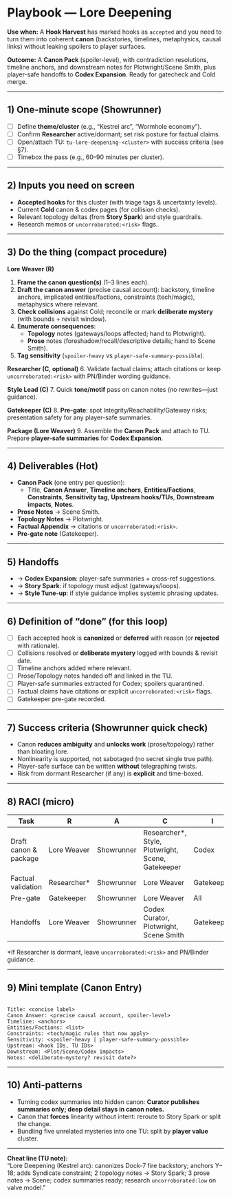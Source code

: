 # Playbook — Lore Deepening

**Use when:** A **Hook Harvest** has marked hooks as `accepted` and you need to turn them into coherent **canon** (backstories, timelines, metaphysics, causal links) without leaking spoilers to player surfaces.

**Outcome:** A **Canon Pack** (spoiler-level), with contradiction resolutions, timeline anchors, and downstream notes for Plotwright/Scene Smith, plus player-safe handoffs to **Codex Expansion**. Ready for gatecheck and Cold merge.

---

## 1) One-minute scope (Showrunner)

- [ ] Define **theme/cluster** (e.g., “Kestrel arc”, “Wormhole economy”).  
- [ ] Confirm **Researcher** active/dormant; set risk posture for factual claims.  
- [ ] Open/attach TU: `tu-lore-deepening-<cluster>` with success criteria (see §7).  
- [ ] Timebox the pass (e.g., 60–90 minutes per cluster).

---

## 2) Inputs you need on screen

- **Accepted hooks** for this cluster (with triage tags & uncertainty levels).  
- Current **Cold** canon & codex pages (for collision checks).  
- Relevant topology deltas (from **Story Spark**) and style guardrails.  
- Research memos or `uncorroborated:<risk>` flags.

---

## 3) Do the thing (compact procedure)

**Lore Weaver (R)**

1. **Frame the canon question(s)** (1–3 lines each).  
2. **Draft the canon answer** (precise causal account): backstory, timeline anchors, implicated entities/factions, constraints (tech/magic), metaphysics where relevant.  
3. **Check collisions** against Cold; reconcile or mark **deliberate mystery** (with bounds + revisit window).  
4. **Enumerate consequences**:  
   - **Topology** notes (gateways/loops affected; hand to Plotwright).  
   - **Prose** notes (foreshadow/recall/descriptive details; hand to Scene Smith).  
5. **Tag sensitivity** (`spoiler-heavy` vs `player-safe-summary-possible`).

**Researcher (C, optional)**
6. Validate factual claims; attach citations or keep `uncorroborated:<risk>` with PN/Binder wording guidance.

**Style Lead (C)**
7. Quick **tone/motif** pass on canon notes (no rewrites—just guidance).

**Gatekeeper (C)**
8. **Pre-gate**: spot Integrity/Reachability/Gateway risks; presentation safety for any player-safe summaries.

**Package (Lore Weaver)**
9. Assemble the **Canon Pack** and attach to TU. Prepare **player-safe summaries** for **Codex Expansion**.

---

## 4) Deliverables (Hot)

- **Canon Pack** (one entry per question):  
  - Title, **Canon Answer**, **Timeline anchors**, **Entities/Factions**, **Constraints**, **Sensitivity tag**, **Upstream hooks/TUs**, **Downstream impacts**, **Notes**.  
- **Prose Notes** → Scene Smith.  
- **Topology Notes** → Plotwright.  
- **Factual Appendix** → citations or `uncorroborated:<risk>`.  
- **Pre-gate note** (Gatekeeper).

---

## 5) Handoffs

- → **Codex Expansion**: player-safe summaries + cross-ref suggestions.  
- → **Story Spark**: if topology must adjust (gateways/loops).  
- → **Style Tune-up**: if style guidance implies systemic phrasing updates.

---

## 6) Definition of “done” (for this loop)

- [ ] Each accepted hook is **canonized** or **deferred** with reason (or **rejected** with rationale).  
- [ ] Collisions resolved or **deliberate mystery** logged with bounds & revisit date.  
- [ ] Timeline anchors added where relevant.  
- [ ] Prose/Topology notes handed off and linked in the TU.  
- [ ] Player-safe summaries extracted for Codex; spoilers quarantined.  
- [ ] Factual claims have citations or explicit `uncorroborated:<risk>` flags.  
- [ ] Gatekeeper pre-gate recorded.

---

## 7) Success criteria (Showrunner quick check)

- Canon **reduces ambiguity** and **unlocks work** (prose/topology) rather than bloating lore.  
- Nonlinearity is supported, not sabotaged (no secret single true path).  
- Player-safe surface can be written **without** telegraphing twists.  
- Risk from dormant Researcher (if any) is **explicit** and time-boxed.

---

## 8) RACI (micro)

| Task | R | A | C | I |
|---|---|---|---|---|
| Draft canon & package | Lore Weaver | Showrunner | Researcher*, Style, Plotwright, Scene, Gatekeeper | Codex |
| Factual validation | Researcher* | Showrunner | Lore Weaver | Gatekeeper |
| Pre-gate | Gatekeeper | Showrunner | Lore Weaver | All |
| Handoffs | Lore Weaver | Showrunner | Codex Curator, Plotwright, Scene Smith | Gatekeeper |

\*If Researcher is dormant, leave `uncorroborated:<risk>` and PN/Binder guidance.

---

## 9) Mini template (Canon Entry)

```

Title: <concise label>
Canon Answer: <precise causal account, spoiler-level>
Timeline: <anchors>
Entities/Factions: <list>
Constraints: <tech/magic rules that now apply>
Sensitivity: <spoiler-heavy | player-safe-summary-possible>
Upstream: <hook IDs, TU IDs>
Downstream: <Plot/Scene/Codex impacts>
Notes: <deliberate-mystery? revisit date?>

```

---

## 10) Anti-patterns

- Turning codex summaries into hidden canon: **Curator publishes summaries only; deep detail stays in canon notes.**  
- Canon that **forces** linearity without intent: reroute to Story Spark or split the change.  
- Bundling five unrelated mysteries into one TU: split by **player value** cluster.

---

**Cheat line (TU note):**  
“Lore Deepening (Kestrel arc): canonizes Dock-7 fire backstory; anchors Y–18; adds Syndicate constraint; 2 topology notes → Story Spark; 3 prose notes → Scene; codex summaries ready; research `uncorroborated:low` on valve model.”
